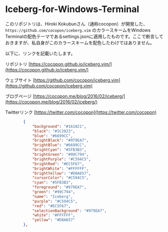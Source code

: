 # Iceberg-for-Windows-Terminal

このリポジトリは、Hiroki Kokubunさん（通称cocopon）が開発した、`https://github.com/cocopon/iceberg.vim` のカラースキームをWindows Terminalの配色テーマであるsettings.jsonに適用したものです。ここで断言しておきますが、私自身がこのカラースキームを配色したわけではありません。

以下に、リンクを記載いたします。

リポジトリ
[https://cocopon.github.io/iceberg.vim/](https://cocopon.github.io/iceberg.vim/)

ウェブサイト
[https://github.com/cocopon/iceberg.vim](https://github.com/cocopon/iceberg.vim)

ブログページ
[https://cocopon.me/blog/2016/02/iceberg/](https://cocopon.me/blog/2016/02/iceberg/)

Twitterリンク
[https://twitter.com/cocopon](https://twitter.com/cocopon)


```json
        {
            "background": "#161821",
            "black": "#1C2023",
            "blue": "#6699CC",
            "brightBlack": "#979EA7",
            "brightBlue": "#6699CC",
            "brightCyan": "#5FB3B3",
            "brightGreen": "#99C794",
            "brightPurple": "#C594C5",
            "brightRed": "#EC5F67",
            "brightWhite": "#FFFFFF",
            "brightYellow": "#D8A657",
            "cursorColor": "#C594C5",
            "cyan": "#5FB3B3",
            "foreground": "#979EA7",
            "green": "#99C794",
            "name": "Iceberg",
            "purple": "#C594C5",
            "red": "#EC5F67",
            "selectionBackground": "#979EA7",
            "white": "#FFFFFF",
            "yellow": "#D8A657"
        },
```
